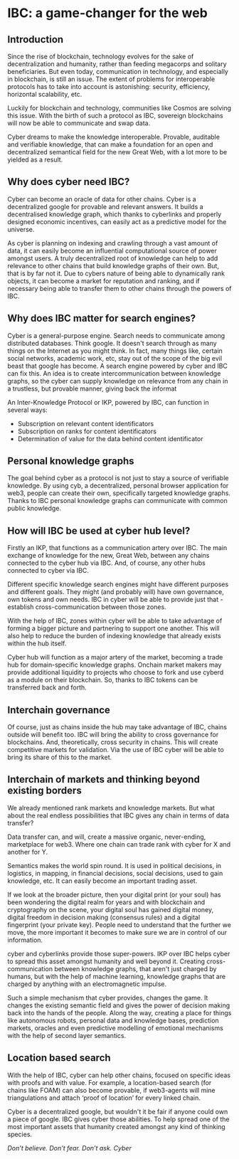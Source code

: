 # IBC: a game-changer for the web

## Introduction

Since the rise of blockchain, technology evolves for the sake of decentralization and humanity, rather than feeding megacorps and solitary beneficiaries. But even today, communication in technology, and especially in blockchain, is still an issue. The extent of problems for interoperable protocols has to take into account is astonishing: security, efficiency, horizontal scalability, etc.

Luckily for blockchain and technology, communities like Cosmos are solving this issue. With the birth of such a protocol as IBC, sovereign blockchains will now be able to communicate and swap data.

Cyber dreams to make the knowledge interoperable. Provable, auditable and verifiable knowledge, that can make a foundation for an open and decentralized semantical field for the new Great Web, with a lot more to be yielded as a result.

## Why does cyber need IBC?

Cyber can become an oracle of data for other chains. Cyber is a decentralized google for provable and relevant answers. It builds a decentralised knowledge graph, which thanks to cyberlinks and properly designed economic incentives, can easily act as a predictive model for the universe.

As cyber is planning on indexing and crawling through a vast amount of data, it can easily become an influential computational source of power amongst users. A truly decentralized root of knowledge can help to add relevance to other chains that build knowledge graphs of their own. But, that is by far not it. Due to cybers nature of being able to dynamically rank objects, it can become a market for reputation and ranking, and if necessary being able to transfer them to other chains through the powers of IBC.

## Why does IBC matter for search engines?

Cyber is a general-purpose engine. Search needs to communicate among distributed databases. Think google. It doesn't search through as many things on the Internet as you might think. In fact, many things like, certain social networks, academic work, etc, stay out of the scope of the big evil beast that google has become. A search engine powered by cyber and IBC can fix this. An idea is to create intercommunication between knowledge graphs, so the cyber can supply knowledge on relevance from any chain in a trustless, but provable manner, giving back the informat

An Inter-Knowledge Protocol or IKP, powered by IBC, can function in several ways:
- Subscription on relevant content identificators
- Subscription on ranks for content identificators
- Determination of value for the data behind content identificator


## Personal knowledge graphs

The goal behind cyber as a protocol is not just to stay a source of verifiable knowledge. By using cyb, a decentralized, personal browser application for web3, people can create their own, specifically targeted knowledge graphs. Thanks to IBC personal knowledge graphs can communicate with common public knowledge.

## How will IBC be used at cyber hub level?

Firstly an IKP, that functions as a communication artery over IBC. The main exchange of knowledge for the new, Great Web, between any chains connected to the cyber hub via IBC. And, of course, any other hubs connected to cyber via IBC.

Different specific knowledge search engines might have different purposes and different goals. They might (and probably will) have own governance, own tokens and own needs. IBC in cyber will be able to provide just that - establish cross-communication between those zones.

With the help of IBC, zones within cyber will be able to take advantage of forming a bigger picture and partnering to support one another. This will also help to reduce the burden of indexing knowledge that already exists within the hub itself.

Cyber hub will function as a major artery of the market, becoming a trade hub for domain-specific knowledge graphs. Onchain market makers may provide additional liquidity to projects who choose to fork and use cyberd as a module on their blockchain. So, thanks to IBC tokens can be transferred back and forth.

## Interchain governance

Of course, just as chains inside the hub may take advantage of IBC, chains outside will benefit too. IBC will bring the ability to cross governance for blockchains. And, theoretically, cross security in chains. This will create competitive markets for validation. Via the use of IBC cyber will be able to bring its share of this to the market.

## Interchain of markets and thinking beyond existing borders

We already mentioned rank markets and knowledge markets. But what about the real endless possibilities that IBC gives any chain in terms of data transfer?

Data transfer can, and will, create a massive organic, never-ending, marketplace for web3. Where one chain can trade rank with cyber for X and another for Y.

Semantics makes the world spin round. It is used in political decisions, in logistics, in mapping, in financial decisions, social decisions, used to gain knowledge, etc. It can easily become an important trading asset.

If we look at the broader picture, then your digital print (or your soul) has been wondering the digital realm for years and with blockchain and cryptography on the scene, your digital soul has gained digital money, digital freedom in decision making (consensus rules) and a digital fingerprint (your private key). People need to understand that the further we move, the more important it becomes to make sure we are in control of our information.

cyber and cyberlinks provide those super-powers. IKP over IBC helps cyber to spread this asset amongst humanity and well beyond it. Creating cross-communication between knowledge graphs, that aren't just charged by humans, but with the help of machine learning, knowledge graphs that are charged by anything with an electromagnetic impulse.

Such a simple mechanism that cyber provides, changes the game. It changes the existing semantic field and gives the power of decision making back into the hands of the people. Along the way, creating a place for things like autonomous robots, personal data and knowledge bases, prediction markets, oracles and even predictive modelling of emotional mechanisms with the help of second layer semantics.

## Location based search
With the help of IBC, cyber can help other chains, focused on specific ideas with proofs and with value. For example, a location-based search (for chains like FOAM) can also become provable, if web3-agents will mine triangulations and attach ‘proof of location’ for every linked chain.

Cyber is a decentralized google, but wouldn't it be fair if anyone could own a piece of google. IBC gives cyber those abilities. To help spread one of the most important assets that humanity created amongst any kind of thinking species.

_Don’t believe. Don’t fear. Don’t ask. Cyber_
